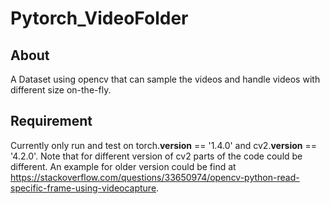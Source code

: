 # Pytorch_VideoFolder

## About
A Dataset using opencv that can sample the videos and handle videos with different size on-the-fly.

## Requirement
Currently only run and test on torch.__version__ == '1.4.0' and cv2.__version__ == '4.2.0'. 
Note that for different version of cv2 parts of the code could be different. An example for 
older version could be find at https://stackoverflow.com/questions/33650974/opencv-python-read-specific-frame-using-videocapture.
